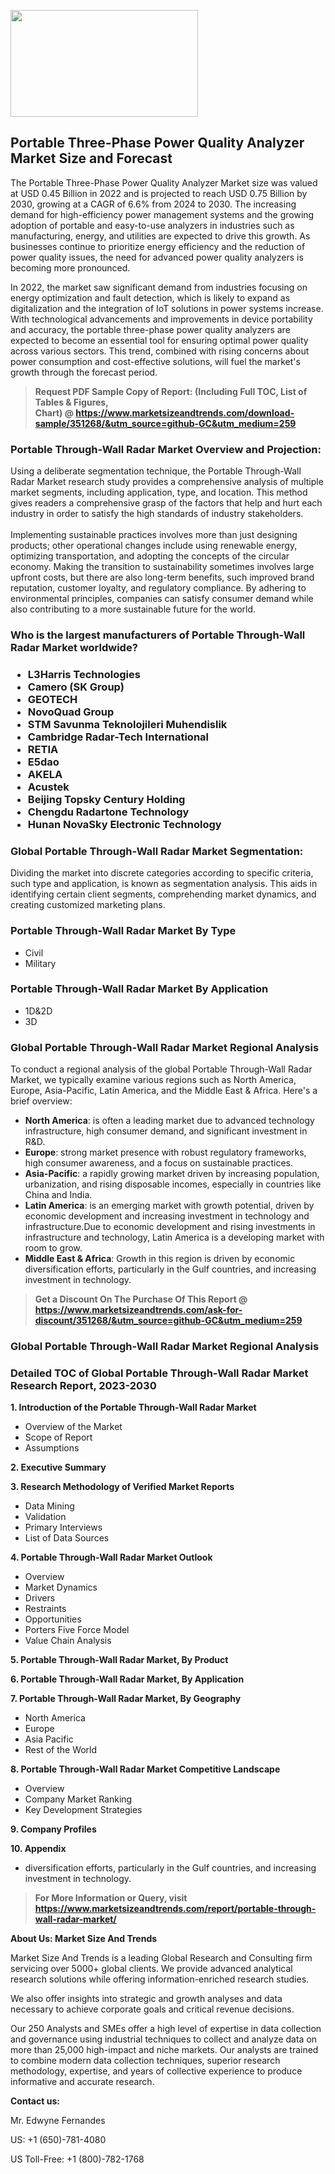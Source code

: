 <p><img class="alignnone size-medium wp-image-20088" src="https://ffe5etoiles.com/wp-content/uploads/2024/12/MST1-300x171.png" alt="" width="300" height="171" /></p><h2>Portable Three-Phase Power Quality Analyzer Market Size and Forecast</h2><p>The Portable Three-Phase Power Quality Analyzer Market size was valued at USD 0.45 Billion in 2022 and is projected to reach USD 0.75 Billion by 2030, growing at a CAGR of 6.6% from 2024 to 2030. The increasing demand for high-efficiency power management systems and the growing adoption of portable and easy-to-use analyzers in industries such as manufacturing, energy, and utilities are expected to drive this growth. As businesses continue to prioritize energy efficiency and the reduction of power quality issues, the need for advanced power quality analyzers is becoming more pronounced.</p><p>In 2022, the market saw significant demand from industries focusing on energy optimization and fault detection, which is likely to expand as digitalization and the integration of IoT solutions in power systems increase. With technological advancements and improvements in device portability and accuracy, the portable three-phase power quality analyzers are expected to become an essential tool for ensuring optimal power quality across various sectors. This trend, combined with rising concerns about power consumption and cost-effective solutions, will fuel the market's growth through the forecast period.</p></p><blockquote id="" class=""><strong>Request PDF Sample Copy of Report: (Including Full TOC, List of Tables &amp; Figures, Chart)&nbsp;@&nbsp;<strong><a href="https://www.marketsizeandtrends.com/download-sample/351268/&utm_source=github-GC&utm_medium=259" target="_blank">https://www.marketsizeandtrends.com/download-sample/351268/&utm_source=github-GC&utm_medium=259</a></strong></strong></blockquote><h3 id="" class="">Portable Through-Wall Radar Market&nbsp;Overview and Projection:</h3><p id="" class="">Using a deliberate segmentation technique, the Portable Through-Wall Radar Market research study provides a comprehensive analysis of multiple market segments, including application, type, and location. This method gives readers a comprehensive grasp of the factors that help and hurt each industry in order to satisfy the high standards of industry stakeholders. <br /> <br />Implementing sustainable practices involves more than just designing products; other operational changes include using renewable energy, optimizing transportation, and adopting the concepts of the circular economy. Making the transition to sustainability sometimes involves large upfront costs, but there are also long-term benefits, such improved brand reputation, customer loyalty, and regulatory compliance. By adhering to environmental principles, companies can satisfy consumer demand while also contributing to a more sustainable future for the world.</p><h3 id="" class="">Who is the largest manufacturers of&nbsp;Portable Through-Wall Radar Market worldwide?</h3><h3 class=""><p><ul><li>L3Harris Technologies </li><li> Camero (SK Group) </li><li> GEOTECH </li><li> NovoQuad Group </li><li> STM Savunma Teknolojileri Muhendislik </li><li> Cambridge Radar-Tech International </li><li> RETIA </li><li> E5dao </li><li> AKELA </li><li> Acustek </li><li> Beijing Topsky Century Holding </li><li> Chengdu Radartone Technology </li><li> Hunan NovaSky Electronic Technology</li></ul></p></h3><h3 id="" class="">Global&nbsp;Portable Through-Wall Radar Market Segmentation:</h3><p id="" class="">Dividing the market into discrete categories according to specific criteria, such type and application, is known as segmentation analysis. This aids in identifying certain client segments, comprehending market dynamics, and creating customized marketing plans.</p><h3 id="" class="">Portable Through-Wall Radar Market&nbsp;By Type</h3><p><p><ul><li>Civil</li><li> Military</p></li></ul></p></p><h3 id="" class="">Portable Through-Wall Radar Market&nbsp;By Application</h3><p class=""><p><ul><li>1D&2D</li><li> 3D</li></ul></p></p><h3 id="" class="">Global Portable Through-Wall Radar Market Regional Analysis</h3><p id="" class="">To conduct a regional analysis of the global Portable Through-Wall Radar Market, we typically examine various regions such as North America, Europe, Asia-Pacific, Latin America, and the Middle East &amp; Africa. Here's a brief overview:</p><ul><li><strong>North America</strong>: is often a leading market due to advanced technology infrastructure, high consumer demand, and significant investment in R&amp;D.</li><li><strong>Europe</strong>: strong market presence with robust regulatory frameworks, high consumer awareness, and a focus on sustainable practices.</li><li><strong>Asia-Pacific</strong>: a rapidly growing market driven by increasing population, urbanization, and rising disposable incomes, especially in countries like China and India.</li><li><strong>Latin America</strong>: is an emerging market with growth potential, driven by economic development and increasing investment in technology and infrastructure.Due to economic development and rising investments in infrastructure and technology, Latin America is a developing market with room to grow.</li><li><strong>Middle East &amp; Africa</strong>: Growth in this region is driven by economic diversification efforts, particularly in the Gulf countries, and increasing investment in technology.</li></ul><blockquote id="" class=""><strong>Get a Discount On The Purchase Of This Report @ <strong><a href="https://www.marketsizeandtrends.com/ask-for-discount/351268/&utm_source=github-GC&utm_medium=259" target="_blank">https://www.marketsizeandtrends.com/ask-for-discount/351268/&utm_source=github-GC&utm_medium=259</a></strong></strong></blockquote><h3 id="" class="">Global Portable Through-Wall Radar Market Regional Analysis</h3><h3 id="" class="">Detailed TOC of Global Portable Through-Wall Radar Market Research Report, 2023-2030</h3><p id="" class=""><strong>1. Introduction of the Portable Through-Wall Radar Market</strong></p><ul><li>Overview of the Market</li><li>Scope of Report</li><li>Assumptions</li></ul><p id="" class=""><strong>2. Executive Summary</strong></p><p id="" class=""><strong>3. Research Methodology of Verified Market Reports</strong></p><ul><li>Data Mining</li><li>Validation</li><li>Primary Interviews</li><li>List of Data Sources</li></ul><p id="" class=""><strong>4. Portable Through-Wall Radar Market Outlook</strong></p><ul><li>Overview</li><li>Market Dynamics</li><li>Drivers</li><li>Restraints</li><li>Opportunities</li><li>Porters Five Force Model</li><li>Value Chain Analysis</li></ul><p id="" class=""><strong>5. Portable Through-Wall Radar Market, By Product</strong></p><p id="" class=""><strong>6. Portable Through-Wall Radar Market, By Application</strong></p><p id="" class=""><strong>7. Portable Through-Wall Radar Market, By Geography</strong></p><ul><li>North America</li><li>Europe</li><li>Asia Pacific</li><li>Rest of the World</li></ul><p id="" class=""><strong>8. Portable Through-Wall Radar Market Competitive Landscape</strong></p><ul><li>Overview</li><li>Company Market Ranking</li><li>Key Development Strategies</li></ul><p id="" class=""><strong>9. Company Profiles</strong></p><p id="" class=""><strong>10. Appendix</strong></p><ul><li>diversification efforts, particularly in the Gulf countries, and increasing investment in technology.</li></ul><blockquote id="" class=""><strong>For More Information or Query, visit <strong><strong><a href="https://www.marketsizeandtrends.com/report/portable-through-wall-radar-market/" target="_blank">https://www.marketsizeandtrends.com/report/portable-through-wall-radar-market/</a></strong></strong></strong></blockquote><p id="" class=""><strong>About Us: Market Size And Trends</strong></p><p id="" class="">Market Size And Trends is a leading Global Research and Consulting firm servicing over 5000+ global clients. We provide advanced analytical research solutions while offering information-enriched research studies.</p><p id="" class="">We also offer insights into strategic and growth analyses and data necessary to achieve corporate goals and critical revenue decisions.</p><p id="" class="">Our 250 Analysts and SMEs offer a high level of expertise in data collection and governance using industrial techniques to collect and analyze data on more than 25,000 high-impact and niche markets. Our analysts are trained to combine modern data collection techniques, superior research methodology, expertise, and years of collective experience to produce informative and accurate research.</p><p id="" class=""><strong>Contact us:</strong></p><p id="" class="">Mr. Edwyne Fernandes</p><p id="" class="">US: +1 (650)-781-4080</p><p id="" class="">US Toll-Free: +1 (800)-782-1768</p>
